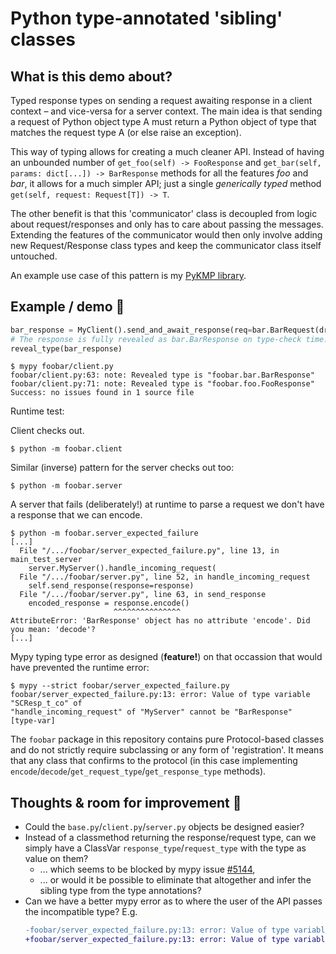 # Python type-annotated 'sibling' classes

## What is this demo about?

Typed response types on sending a request awaiting response in a client
context – and vice-versa for a server context.
The main idea is that sending a request of Python object type A must return a Python
object of type that matches the request type A (or else raise an exception).

This way of typing allows for creating a much cleaner API.
Instead of having an unbounded number of `get_foo(self) -> FooResponse` and
`get_bar(self, params: dict[...]) -> BarResponse` methods for all the features *foo* and
*bar*, it allows for a much simpler API; just a single *generically typed* method
`get(self, request: Request[T]) -> T`.

The other benefit is that this 'communicator' class is decoupled from logic about
request/responses and only has to care about passing the messages.
Extending the features of the communicator would then only involve adding new
Request/Response class types and keep the communicator class itself untouched.

An example use case of this pattern is my [PyKMP library][PyKMP docs API examples].

## Example / demo 🚀

```python
bar_response = MyClient().send_and_await_response(req=bar.BarRequest(drink="beer"))
# The response is fully revealed as bar.BarResponse on type-check time. 🎉
reveal_type(bar_response)
```

```
$ mypy foobar/client.py
foobar/client.py:63: note: Revealed type is "foobar.bar.BarResponse"
foobar/client.py:71: note: Revealed type is "foobar.foo.FooResponse"
Success: no issues found in 1 source file
```

Runtime test:

Client checks out.
```
$ python -m foobar.client
```

Similar (inverse) pattern for the server checks out too:

```
$ python -m foobar.server
```

A server that fails (deliberately!) at runtime to parse a request we don't have a
response that we can encode.

```
$ python -m foobar.server_expected_failure
[...]
  File "/.../foobar/server_expected_failure.py", line 13, in main_test_server
    server.MyServer().handle_incoming_request(
  File "/.../foobar/server.py", line 52, in handle_incoming_request
    self.send_response(response=response)
  File "/.../foobar/server.py", line 63, in send_response
    encoded_response = response.encode()
                       ^^^^^^^^^^^^^^^
AttributeError: 'BarResponse' object has no attribute 'encode'. Did you mean: 'decode'?
[...]
```

Mypy typing type error as designed (**feature!**) on that occassion that
would have prevented the runtime error:

```
$ mypy --strict foobar/server_expected_failure.py
foobar/server_expected_failure.py:13: error: Value of type variable "SCResp_t_co" of
"handle_incoming_request" of "MyServer" cannot be "BarResponse"  [type-var]
```

The `foobar` package in this repository contains pure Protocol-based classes and
do not strictly require subclassing or any form of 'registration'.
It means that any class that confirms to the protocol (in this case implementing
`encode`/`decode`/`get_request_type`/`get_response_type` methods).

## Thoughts & room for improvement 🤔

- Could the `base.py`/`client.py`/`server.py` objects be designed easier?
- Instead of a classmethod returning the response/request type, can we simply have a
  ClassVar `response_type`/`request_type` with the type as value on them?
  - ... which seems to be blocked by mypy issue [#5144][mypy-5144],
  - ... or would it be possible to eliminate that altogether and infer the sibling type
    from the type annotations?
- Can we have a better mypy error as to where the user of the API passes the
  incompatible type? E.g.
    ```diff
    -foobar/server_expected_failure.py:13: error: Value of type variable "SCResp_t_co" of "handle_incoming_request" of "MyServer" cannot be "BarResponse"  [type-var]
    +foobar/server_expected_failure.py:13: error: Value of type variable as keyword argument "request_type" in "handle_incoming_request" of "MyServer" cannot be "BarRequest" (class attribute "response_type" does not implement protocol "ServerContextResponse")  [type-var]
    ```

[PyKMP docs API examples]: https://gertvdijk.github.io/PyKMP/getting-started/#api-examples
[mypy-5144]: https://github.com/python/mypy/issues/5144#issuecomment-1001222212
